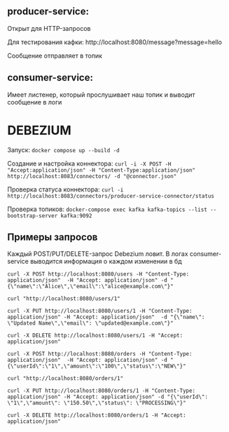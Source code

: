 ## producer-service: 
Открыт для HTTP-запросов

Для тестирования кафки: http://localhost:8080/message?message=hello

Сообщение отправляет в топик
## consumer-service:
Имеет листенер, который прослушивает наш топик и выводит сообщение в логи


# DEBEZIUM
Запуск: `docker compose up --build -d`

Создание и настройка коннектора: `curl -i -X POST -H "Accept:application/json" -H "Content-Type:application/json" http://localhost:8083/connectors/ -d "@connector.json"`

Проверка статуса коннектора: `curl -i http://localhost:8083/connectors/producer-service-connector/status`

Проверка топиков: `docker-compose exec kafka kafka-topics --list --bootstrap-server kafka:9092`

## Примеры запросов

Каждый POST/PUT/DELETE-запрос Debezium ловит. В логах consumer-service выводится информация о каждом изменении в бд

`curl -X POST http://localhost:8080/users -H "Content-Type: application/json"  -H "Accept: application/json" -d "{\"name\":\"Alice\",\"email\":\"alice@example.com\"}"`

`curl "http://localhost:8080/users/1"`

`curl -X PUT http://localhost:8080/users/1 -H "Content-Type: application/json" -H "Accept: application/json"  -d "{\"name\": \"Updated Name\",\"email\": \"updated@example.com\"}"`

`curl -X DELETE http://localhost:8080/users/1 -H "Accept: application/json"`

`curl -X POST http://localhost:8080/orders -H "Content-Type: application/json"  -H "Accept: application/json" -d "{\"userId\":\"1\",\"amount\":\"100\",\"status\":\"NEW\"}"`

`curl "http://localhost:8080/orders/1"`

`curl -X PUT http://localhost:8080/orders/1 -H "Content-Type: application/json" -H "Accept: application/json" -d "{\"userId\": \"1\",\"amount\": \"150.50\",\"status\": \"PROCESSING\"}"`

`curl -X DELETE http://localhost:8080/orders/1 -H "Accept: application/json"`